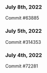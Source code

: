 ### July 8th, 2022

Commit #63885

### July 5th, 2022

Commit #314353


### July 4th, 2022

Commit #72281
